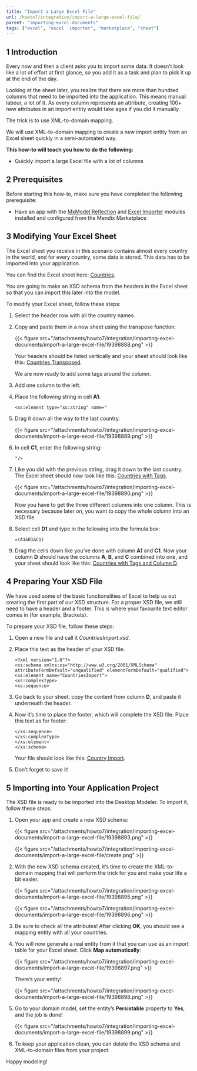 ```yaml
---
title: "Import a Large Excel File"
url: /howto7/integration/import-a-large-excel-file/
parent: "importing-excel-documents"
tags: ["excel", "excel  importer", "marketplace", "sheet"]
---
```


## 1 Introduction

Every now and then a client asks you to import some data. It doesn’t look like a lot of effort at first glance, so you add it as a task and plan to pick it up at the end of the day.

Looking at the sheet later, you realize that there are more than hundred columns that need to be imported into the application. This means manual labour, a lot of it. As every column represents an attribute, creating 100+ new attributes in an import entity would take ages if you did it manually.

The trick is to use XML-to-domain mapping.

We will use XML-to-domain mapping to create a new import entity from an Excel sheet quickly in a semi-automated way.

**This how-to will teach you how to do the following:**

* Quickly import a large Excel file with a lot of columns

## 2 Prerequisites

Before starting this how-to, make sure you have completed the following prerequisite:

* Have an app with the [MxModel Reflection](/appstore/modules/model-reflection/) and [Excel Importer](/appstore/modules/excel-importer/) modules installed and configured from the Mendix Marketplace

## 3 Modifying Your Excel Sheet

The Excel sheet you receive in this scenario contains almost every country in the world, and for every country, some data is stored. This data has to be imported into your application.

You can find the Excel sheet here: [Countries](/attachments/howto7/integration/Excel/Countries.xlsx).

You are going to make an XSD schema from the headers in the Excel sheet so that you can import this later into the model.

To modify your Excel sheet, follow these steps:

1. Select the header row with all the country names.
2. Copy and paste them in a new sheet using the transpose function:

    {{< figure src="/attachments/howto7/integration/importing-excel-documents/import-a-large-excel-file/19398888.png" >}}

    Your headers should be listed vertically and your sheet should look like this: [Countries Transposed](/attachments/howto7/integration/Excel/CountriesTransposed.xlsx).

    We are now ready to add some tags around the column.

3. Add one column to the left.
4. Place the following string in cell **A1**:

    ```text
    <xs:element type="xs:string" name="
    ```

5. Drag it down all the way to the last country.

    {{< figure src="/attachments/howto7/integration/importing-excel-documents/import-a-large-excel-file/19398889.png" >}}

6. In cell **C1**, enter the following string:

    ```text
    "/>
    ```

7. Like you did with the previous string, drag it down to the last country. The Excel sheet should now look like this: [Countries with Tags](/attachments/howto7/integration/Excel/CountriesWithTags.xlsx).

    {{< figure src="/attachments/howto7/integration/importing-excel-documents/import-a-large-excel-file/19398890.png" >}}


    Now you have to get the three different columns into one column. This is necessary because later on, you want to copy the whole column into an XSD file.

8. Select cell **D1** and type in the following into the formula box:

    ```text
    =(A1&B1&C1)
    ```

9. Drag the cells down like you’ve done with column **A1** and **C1**. Now your column **D** should have the columns **A**, **B**, and **C** combined into one, and your sheet should look like this: [Countries with Tags and Column D](/attachments/howto7/integration/Excel/CountriesWithTagsAndColumnD.xlsx).

## 4 Preparing Your XSD File

We have used some of the basic functionalities of Excel to help us out creating the first part of our XSD structure. For a proper XSD file, we still need to have a header and a footer. This is where your favourite text editor comes in (for example, Brackets).

To prepare your XSD file, follow these steps:

1.  Open a new file and call it *CountriesImport.xsd*.
2.  Place this text as the header of your XSD file:

    ```text
    <?xml version="1.0"?>
    <xs:schema xmlns:xs="http://www.w3.org/2001/XMLSchema" attributeFormDefault="unqualified" elementFormDefault="qualified">
    <xs:element name="CountriesImport">
    <xs:complexType>
    <xs:sequence>
    ```

3.  Go back to your sheet, copy the content from column **D**, and paste it underneath the header.
4.  Now it’s time to place the footer, which will complete the XSD file. Place this text as for footer:

    ```text
    </xs:sequence>
    </xs:complexType>
    </xs:element>
    </xs:schema>
    ```

    Your file should look like this: [Country Import](/attachments/howto7/integration/Excel/CountryImport.xsd).

5.  Don’t forget to save it!

## 5 Importing into Your Application Project

The XSD file is ready to be imported into the Desktop Modeler. To import it, follow these steps:

1. Open your app and create a new XSD schema:

    {{< figure src="/attachments/howto7/integration/importing-excel-documents/import-a-large-excel-file/19398893.png" >}}

	{{< figure src="/attachments/howto7/integration/importing-excel-documents/import-a-large-excel-file/create.png" >}}

3. With the new XSD schema created, it’s time to create the XML-to-domain mapping that will perform the trick for you and make your life a bit easier.

    {{< figure src="/attachments/howto7/integration/importing-excel-documents/import-a-large-excel-file/19398895.png" >}}

    {{< figure src="/attachments/howto7/integration/importing-excel-documents/import-a-large-excel-file/19398896.png" >}}

4. Be sure to check all the attributes! After clicking **OK**, you should see a mapping entity with all your countries.

5. You will now generate a real entity from it that you can use as an import table for your Excel sheet. Click **Map automatically**:

    {{< figure src="/attachments/howto7/integration/importing-excel-documents/import-a-large-excel-file/19398897.png" >}}

    There’s your entity!

    {{< figure src="/attachments/howto7/integration/importing-excel-documents/import-a-large-excel-file/19398898.png" >}}

6. Go to your domain model, set the entity’s **Persistable** property to **Yes**, and the job is done!

    {{< figure src="/attachments/howto7/integration/importing-excel-documents/import-a-large-excel-file/19398899.png" >}}

7. To keep your application clean, you can delete the XSD schema and XML-to-domain files from your project.

Happy modeling!
